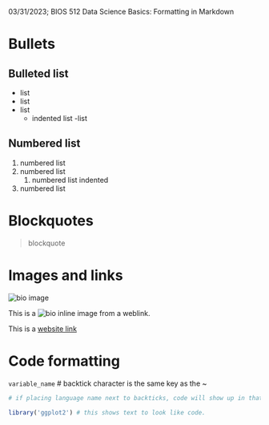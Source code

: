 03/31/2023;
BIOS 512 Data Science Basics: Formatting in Markdown

# Bullets
## Bulleted list
- list
- list
- list
    - indented list
-list

## Numbered list
1. numbered list
1. numbered list
    1. numbered list indented
1. numbered list

# Blockquotes
> blockquote 

# Images and links
![bio image](lynnee-low-res.PNG "image from computer")

This is a ![bio](https://library.uncw.edu/sites/default/files/uploads/styles/medium/public/images/Argabright_headshot_lowres.jpg?itok=XII1KW8C "Lynnee Argabright") inline image from a weblink.

This is a [website link](https://library.uncw.edu/staff/lynnee_argabright)

# Code formatting
`variable_name` # backtick character is the same key as the ~

```R
# if placing language name next to backticks, code will show up in that language

library('ggplot2') # this shows text to look like code.
```

